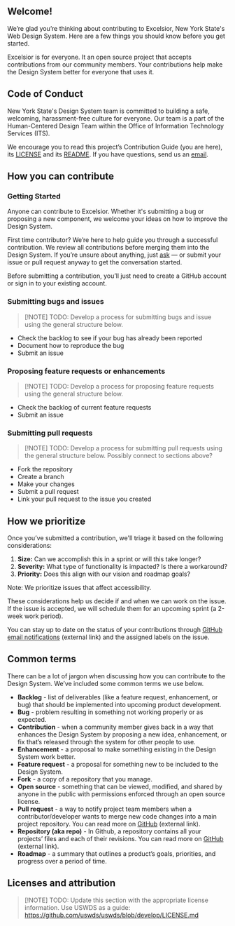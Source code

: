 ## Welcome!

We’re glad you’re thinking about contributing to Excelsior, New York State's Web Design System. Here are a few things you should know before you get started. 

Excelsior is for everyone. It an open source project that accepts contributions from our community members. Your contributions help make the Design System better for everyone that uses it.

## Code of Conduct

New York State's Design System team is committed to building a safe, welcoming, harassment-free culture for everyone. Our team is a part of the Human-Centered Design Team within the Office of Information Technology Services (ITS).

We encourage you to read this project’s Contribution Guide (you are here), its [LICENSE](https://github.com/uswds/uswds/blob/develop/LICENSE.md) and its [README](https://github.com/uswds/uswds/blob/develop/README.md). If you have questions, send us an [email](mailto:designsystem@its.ny.gov).


## How you can contribute

### Getting Started

Anyone can contribute to Excelsior. Whether it's submitting a bug or proposing a new component, we welcome your ideas on how to improve the Design System.

First time contributor? We’re here to help guide you through a successful contribution. We review all contributions before merging them into the Design System. If you’re unsure about anything, just [ask](mailto:designsystem@its.ny.gov) — or submit your issue or pull request anyway to get the conversation started.

Before submitting a contribution, you’ll just need to create a GitHub account or sign in to your existing account.  


###  Submitting bugs and issues

> [!NOTE] TODO: Develop a process for submitting bugs and issue using the general structure below.

- Check the backlog to see if your bug has already been reported
- Document how to reproduce the bug
- Submit an issue

### Proposing feature requests or enhancements

> [!NOTE] TODO: Develop a process for proposing feature requests using the general structure below.

- Check the backlog of current feature requests
- Submit an issue

### Submitting pull requests

> [!NOTE] TODO: Develop a process for submitting pull requests using the general structure below. Possibly connect to sections above?

- Fork the repository
- Create a branch
- Make your changes
- Submit a pull request
- Link your pull request to the issue you created
  

## How we prioritize

Once you’ve submitted a contribution, we'll triage it based on the following considerations:
1. **Size:** Can we accomplish this in a sprint or will this take longer? 
2. **Severity:** What type of functionality is impacted? Is there a workaround?
3. **Priority:** Does this align with our vision and roadmap goals? 

Note: We prioritize issues that affect accessibility. 

These considerations help us decide if and when we can work on the issue. If the issue is accepted, we will schedule them for an upcoming sprint (a 2-week work period).

You can stay up to date on the status of your contributions through [GitHub email notifications](https://docs.github.com/en/account-and-profile/managing-subscriptions-and-notifications-on-github/setting-up-notifications/configuring-notifications) (external link) and the assigned labels on the issue. 

## Common terms

There can be a lot of jargon when discussing how you can contribute to the Design System. We’ve included some common terms we use below.

- **Backlog** - list of deliverables (like a feature request, enhancement, or bug) that should be implemented into upcoming product development. 
- **Bug** - problem resulting in something not working properly or as expected.
- **Contribution** - when a community member gives back in a way that enhances the Design System by proposing a new idea, enhancement, or fix that’s released through the system for other people to use.
- **Enhancement** - a proposal to make something existing in the Design System work better. 
- **Feature request** - a proposal for something new to be included to the Design System. 
- **Fork** - a copy of a repository that you manage. 
- **Open source** - something that can be viewed, modified, and shared by anyone in the public with permissions enforced through an open source license.
- **Pull request** - a way to notify project team members when a contributor/developer wants to merge new code changes into a main project repository. You can read more on [GitHub](https://docs.github.com/en/pull-requests/collaborating-with-pull-requests/proposing-changes-to-your-work-with-pull-requests/about-pull-requests) (external link).
- **Repository (aka repo)** - In Github, a repository contains all your projects’ files and each of their revisions. You can read more on [GitHub](https://docs.github.com/en/repositories/creating-and-managing-repositories/about-repositories) (external link). 
- **Roadmap** - a summary that outlines a product’s goals, priorities, and progress over a period of time. 

## Licenses and attribution

> [!NOTE] TODO: Update this section with the appropriate license information. Use USWDS as a guide: https://github.com/uswds/uswds/blob/develop/LICENSE.md